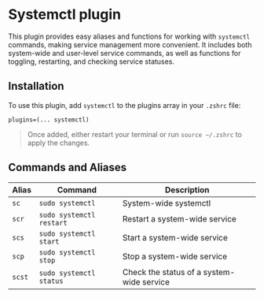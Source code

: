 # Systemctl plugin

This plugin provides easy aliases and functions for working with `systemctl` commands, making service management more convenient. It includes both system-wide and user-level service commands, as well as functions for toggling, restarting, and checking service statuses.

## Installation

To use this plugin, add `systemctl` to the plugins array in your `.zshrc` file:

```
plugins=(... systemctl)
```
 > Once added, either restart your terminal or run `source ~/.zshrc` to apply the changes.

## Commands and Aliases 

| Alias | Command | Description |
|---------------|-------------|-------|
| `sc` | `sudo systemctl` | System-wide systemctl |
| `scr` | `sudo systemctl restart` | Restart a system-wide service |
| `scs` | `sudo systemctl start` | Start a system-wide service | 
| `scp` | `sudo systemctl stop` | Stop a system-wide service |
| `scst` | `sudo systemctl status` | Check the status of a system-wide service |
